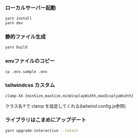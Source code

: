 ### ローカルサーバー起動

```bash
yarn install
yarn dev
```

### 静的ファイル生成

```bash
yarn build
```

### envファイルのコピー

```bash
cp .env.sample .env
```

### tailwindcss カスタム

```bash
clamp-XX-[minSize,maxSize,minDisplayWidth,maxDisplyaWidth]
```

クラス名↑で clamp を設定してくれる(tailwind.config.js参照)

### ライブラリはこまめにアップデート

```bash
yarn upgrade-interactive --latest
```
